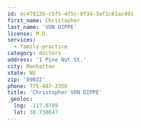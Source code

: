 ```yaml
---
id: ec478126-c5f5-4f5c-8f34-3af1c61ac491
first_name: Christopher
last_name: 'VON DIPPE'
license: M.D.
services:
  - family-practice
category: doctors
address: '1 Pine Nut St.'
city: Manhattan
state: NV
zip: '89022'
phone: 775-487-2350
title: 'Christopher VON DIPPE'
_geoloc:
  lng: -117.0789
  lat: 38.738647
---
```

